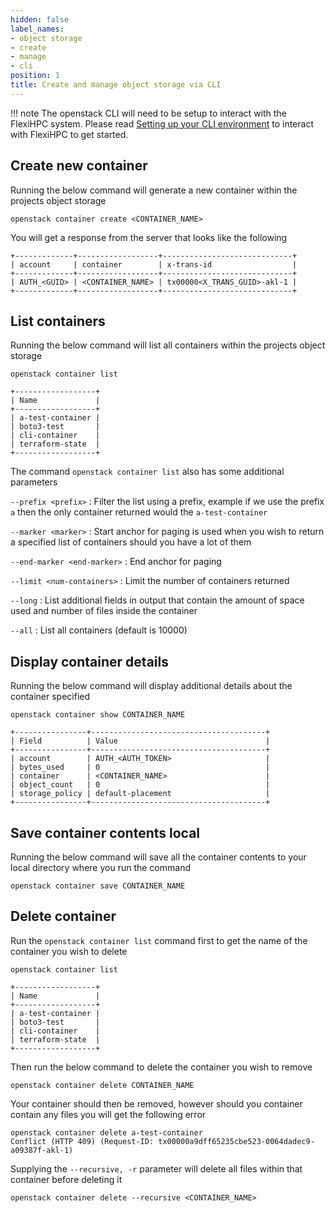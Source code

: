 ```yaml
---
hidden: false
label_names:
- object storage
- create
- manage
- cli
position: 1
title: Create and manage object storage via CLI
---
```


!!! note
    The openstack CLI will need to be setup to interact with the FlexiHPC system. Please read [Setting up your CLI environment](../../set-up-your-CLI-environment/index.md) to interact with FlexiHPC to get started.

## Create new container

Running the below command will generate a new container within the projects object storage

``` { .sh }
openstack container create <CONTAINER_NAME>
```

You will get a response from the server that looks like the following


``` { .sh .no-copy }
+-------------+------------------+-----------------------------+
| account     | container        | x-trans-id                  |
+-------------+------------------+-----------------------------+
| AUTH_<GUID> | <CONTAINER_NAME> | tx00000<X_TRANS_GUID>-akl-1 |
+-------------+------------------+-----------------------------+
```

## List containers

Running the below command will list all containers within the projects object storage

``` { .sh }
openstack container list
```
``` { .sh .no-copy }
+------------------+
| Name             |
+------------------+
| a-test-container |
| boto3-test       |
| cli-container    |
| terraform-state  |
+------------------+
```

The command `openstack container list` also has some additional parameters

`--prefix <prefix>`
:   Filter the list using a prefix, example if we use the prefix `a` then the only container returned would the `a-test-container`

`--marker <marker>`
:   Start anchor for paging is used when you wish to return a specified list of containers should you have a lot of them

`--end-marker <end-marker>`
:   End anchor for paging

`--limit <num-containers>`
:   Limit the number of containers returned

`--long`
:   List additional fields in output that contain the amount of space used and number of files inside the container

`--all`
:   List all containers (default is 10000)

## Display container details

Running the below command will display additional details about the container specified

``` { .sh }
openstack container show CONTAINER_NAME
```
``` { .sh .no-copy }
+----------------+---------------------------------------+
| Field          | Value                                 |
+----------------+---------------------------------------+
| account        | AUTH_<AUTH_TOKEN>                     |
| bytes_used     | 0                                     |
| container      | <CONTAINER_NAME>                      |
| object_count   | 0                                     |
| storage_policy | default-placement                     |
+----------------+---------------------------------------+
```

## Save container contents local

Running the below command will save all the container contents to your local directory where you run the command

``` { .sh }
openstack container save CONTAINER_NAME
```

## Delete container

Run the `openstack container list` command first to get the name of the container you wish to delete

``` { .sh }
openstack container list
```
``` { .sh .no-copy }
+------------------+
| Name             |
+------------------+
| a-test-container |
| boto3-test       |
| cli-container    |
| terraform-state  |
+------------------+
```

Then run the below command to delete the container you wish to remove

``` { .sh }
openstack container delete CONTAINER_NAME
```

Your container should then be removed, however should you container contain any files you will get the following error

``` { .sh .no-copy}
openstack container delete a-test-container
Conflict (HTTP 409) (Request-ID: tx00000a9dff65235cbe523-0064dadec9-a09387f-akl-1)
```

Supplying the `--recursive, -r` parameter will delete all files within that container before deleting it

``` { .sh }
openstack container delete --recursive <CONTAINER_NAME>
```
